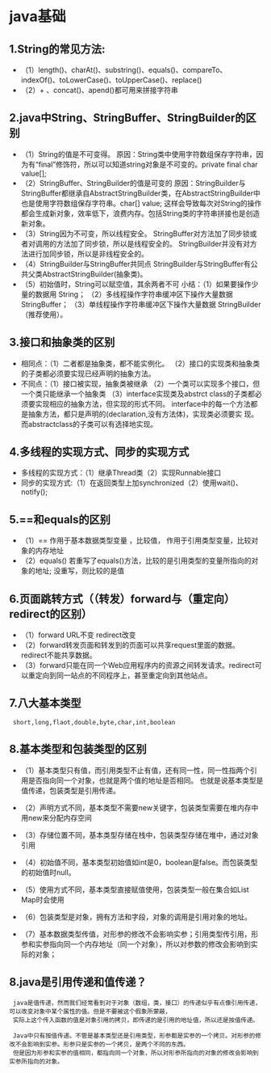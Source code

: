 # java基础
## 1.String的常见方法:
  * （1）length()、charAt()、substring()、equals()、compareTo、indexOf()、toLowerCase()、toUpperCase()、replace()
  * （2）+ 、concat()、apend()都可用来拼接字符串

## 2.java中String、StringBuffer、StringBuilder的区别
  * （1）String的值是不可变得。
    原因：String类中使用字符数组保存字符串，因为有“final”修饰符，所以可以知道string对象是不可变的。private final char value[];
  * （2）StringBuffer、StringBuilder的值是可变的
    原因：StringBuilder与StringBuffer都继承自AbstractStringBuilder类，在AbstractStringBuilder中也是使用字符数组保存字符串。char[] value;
    这样会导致每次对String的操作都会生成新对象，效率低下，浪费内存。包括String类的字符串拼接也是创造新对象。
  * （3）String因为不可变，所以线程安全。
    StringBuffer对方法加了同步锁或者对调用的方法加了同步锁，所以是线程安全的。
    StringBuilder并没有对方法进行加同步锁，所以是非线程安全的。
  * （4）StringBuilder与StringBuffer共同点
    StringBuilder与StringBuffer有公共父类AbstractStringBuilder(抽象类)。
  * （5）初始值时，String可以赋空值，其余两者不可
	 小结：（1）如果要操作少量的数据用 String；
               （2）多线程操作字符串缓冲区下操作大量数据 StringBuffer；
               （3）单线程操作字符串缓冲区下操作大量数据 StringBuilder（推荐使用）。
		
## 3.接口和抽象类的区别
  * 相同点：（1）二者都是抽象类，都不能实例化。
	   （2）接口的实现类和抽象类的子类都必须要实现已经声明的抽象方法。
  * 不同点：（1）接口被实现，抽象类被继承
           （2）一个类可以实现多个接口，但一个类只能继承一个抽象类
	   （3）interface实现类及abstrct class的子类都必须要实现相应的抽象方法，但实现的形式不同。
                interface中的每一个方法都是抽象方法，都只是声明的(declaration,没有方法体)，实现类必须要实
                 现。而abstractclass的子类可以有选择地实现。

## 4.多线程的实现方式、同步的实现方式
  * 多线程的实现方式：（1）继承Thread类（2）实现Runnable接口
  * 同步的实现方式:（1）在返回类型上加synchronized（2）使用wait()、notify();
				   
## 5.==和equals的区别
  * （1）== 作用于基本数据类型变量 ，比较值，
        作用于引用类型变量，比较对象的内存地址
  * （2）equals() 若重写了equals()方法，比较的是引用类型的变量所指向的对象的地址;
                 没重写，则比较的是值
				 
## 6.页面跳转方式（（转发）forward与（重定向）redirect的区别）
 * （1）forward   URL不变  redirect改变
 * （2）forward转发页面和转发到的页面可以共享request里面的数据。redirect不能共享数据。
 * （3）forward只能在同一个Web应用程序内的资源之间转发请求。redirect可以重定向到同一站点的不同程序上，甚至重定向到其他站点。
   
## 7.八大基本类型
     short,long,flaot,double,byte,char,int,boolean
	 
## 8.基本类型和包装类型的区别
  * （1）基本类型只有值，而引用类型不止有值，还有同一性，同一性指两个引用是否指向同一个对象，也就是两个值的地址是否相同。
	      也就是说基本类型是值传递，包装类型是引用传递。
		  
  * （2）声明方式不同，基本类型不需要new关键字，包装类型需要在堆内存中用new来分配内存空间
	 
  * （3）存储位置不同，基本类型存储在栈中，包装类型存储在堆中，通过对象引用
	 
  * （4）初始值不同，基本类型初始值如int是0，boolean是false。而包装类型的初始值时null。
	 
  * （5）使用方式不同，基本类型直接赋值使用，包装类型一般在集合如List Map时会使用

  * （6）包装类型是对象，拥有方法和字段，对象的调用是引用对象的地址。
	 
  * （7）基本数据类型传值，对形参的修改不会影响实参；引用类型传引用，形参和实参指向同一个内存地址（同一个对象），所以对参数的修改会影响到实际的对象；
	 
## 8.java是引用传递和值传递？
     java是值传递，然而我们经常看到对于对象（数组，类，接口）的传递似乎有点像引用传递，可以改变对象中某个属性的值。但是不要被这个假象所蒙蔽，
	 实际上这个传入函数的值是对象引用的拷贝，即传递的是引用的地址值，所以还是按值传递。
	 
	 Java中只有按值传递。不管是基本类型还是引用类型，形参都是实参的一个拷贝。对形参的修改不会影响到实参。形参只是实参的一个拷贝，是两个不同的东西。
	 但是因为形参和实参的值相同，都指向同一个对象，所以对形参所指向的对象的修改会影响到实参所指向的对象。
